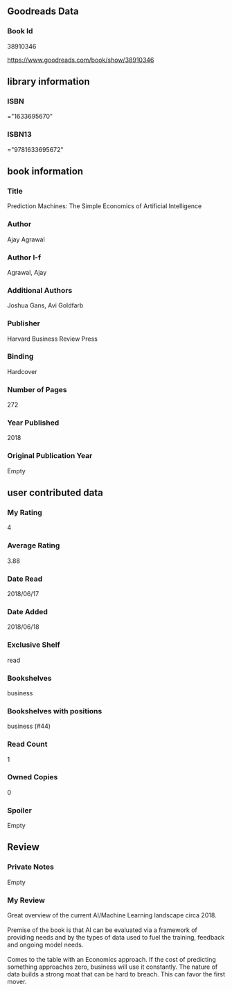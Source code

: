 <!-- This template shows how to bulk convert all columns of data into one markdown file -->
<!-- caveat: substitution key matches column headers from default export. You will get a KeyError if there's a mismatch -->

## Goodreads Data

### Book Id 

38910346

https://www.goodreads.com/book/show/38910346

## library information

### ISBN 
="1633695670"

### ISBN13 
="9781633695672"

## book information

### Title
Prediction Machines: The Simple Economics of Artificial Intelligence

### Author 
Ajay Agrawal

### Author l-f 
Agrawal, Ajay

### Additional Authors
Joshua Gans, Avi Goldfarb

### Publisher 
Harvard Business Review Press

### Binding
Hardcover

### Number of Pages
272

### Year Published
2018

### Original Publication Year 
Empty

## user contributed data

### My Rating
4

### Average Rating
3.88

### Date Read
2018/06/17

### Date Added
2018/06/18

### Exclusive Shelf
read

### Bookshelves
business

### Bookshelves with positions
business (#44)

### Read Count
1

### Owned Copies
0

### Spoiler 
Empty

## Review

### Private Notes
Empty

### My Review
Great overview of the current AI/Machine Learning landscape circa 2018.<br/><br/>Premise of the book is that AI can be evaluated via a framework of providing needs and by the types of data used to fuel the training, feedback and ongoing model needs.<br/><br/>Comes to the table with an Economics approach. If the cost of predicting something approaches zero, business will use it constantly. The nature of data builds a strong moat that can be hard to breach. This can favor the first mover.<br/>